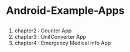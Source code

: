 # Android-Example-Apps

## <Basic Apps>
1. chapter2 : Counter App
2. chapter3 : UnitConverter App
3. chapter4 : Emergency Medical Info App
